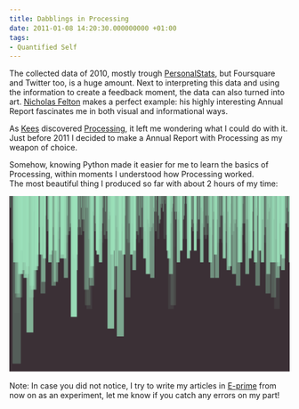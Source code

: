 ```yaml
---
title: Dabblings in Processing
date: 2011-01-08 14:20:30.000000000 +01:00
tags:
- Quantified Self
---
```

The collected data of 2010, mostly trough [PersonalStats](http://PersonalStats.nl), but Foursquare and Twitter too, is a huge amount. Next to interpreting this data and using the information to create a feedback moment, the data can also turned into art. [Nicholas Felton](http://www.feltron.com) makes a perfect example: his highly interesting Annual Report fascinates me in both visual and informational ways.

As [Kees](http://ikbenke.es) discovered [Processing](http://www.processing.org), it left me wondering what I could do with it. Just before 2011 I decided to make a Annual Report with Processing as my weapon of choice.

Somehow, knowing Python made it easier for me to learn the basics of Processing, within moments I understood how Processing worked. The most beautiful thing I produced so far with about 2 hours of my time:

[![](/img/background-1024x640.png "background-tweets")](http://www.jplattel.nl/img/background.png)

Note: In case you did not notice, I try to write my articles in [E-prime](http://en.wikipedia.org/wiki/E-Prime) from now on as an experiment, let me know if you catch any errors on my part!